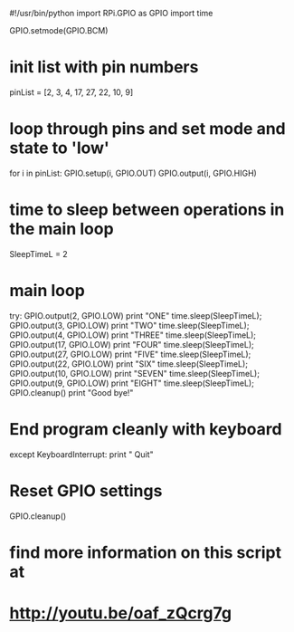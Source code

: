 #!/usr/bin/python
import RPi.GPIO as GPIO
import time

GPIO.setmode(GPIO.BCM)

# init list with pin numbers

pinList = [2, 3, 4, 17, 27, 22, 10, 9]

# loop through pins and set mode and state to 'low'

for i in pinList: 
    GPIO.setup(i, GPIO.OUT) 
    GPIO.output(i, GPIO.HIGH)

# time to sleep between operations in the main loop

SleepTimeL = 2

# main loop

try:
  GPIO.output(2, GPIO.LOW)
  print "ONE"
  time.sleep(SleepTimeL); 
  GPIO.output(3, GPIO.LOW)
  print "TWO"
  time.sleep(SleepTimeL);  
  GPIO.output(4, GPIO.LOW)
  print "THREE"
  time.sleep(SleepTimeL);
  GPIO.output(17, GPIO.LOW)
  print "FOUR"
  time.sleep(SleepTimeL);
  GPIO.output(27, GPIO.LOW)
  print "FIVE"
  time.sleep(SleepTimeL);
  GPIO.output(22, GPIO.LOW)
  print "SIX"
  time.sleep(SleepTimeL);
  GPIO.output(10, GPIO.LOW)
  print "SEVEN"
  time.sleep(SleepTimeL);
  GPIO.output(9, GPIO.LOW)
  print "EIGHT"
  time.sleep(SleepTimeL);
  GPIO.cleanup()
  print "Good bye!"

# End program cleanly with keyboard
except KeyboardInterrupt:
  print "  Quit"

  # Reset GPIO settings
  GPIO.cleanup()


# find more information on this script at
# http://youtu.be/oaf_zQcrg7g
